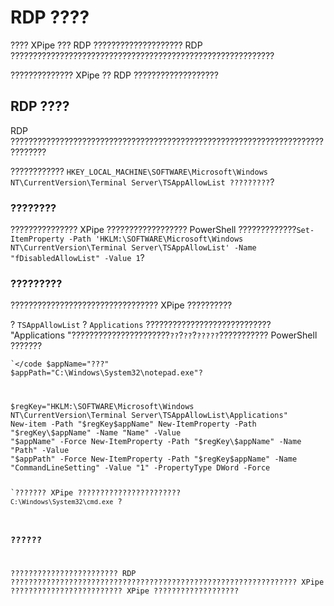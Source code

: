 # RDP ????

???? XPipe ??? RDP ???????????????????? RDP ???????????????????????????????????????????????????????????

?????????????? XPipe ?? RDP ???????????????????

## RDP ????

RDP ??????????????????????????????????????????????????????????????????????????????

???????????? `HKEY_LOCAL_MACHINE\SOFTWARE\Microsoft\Windows NT\CurrentVersion\Terminal Server\TSAppAllowList ?????????`?

### ????????

??????????????? XPipe ?????????????????? PowerShell ?????????????`Set-ItemProperty -Path 'HKLM:\SOFTWARE\Microsoft\Windows NT\CurrentVersion\Terminal Server\TSAppAllowList' -Name "fDisabledAllowList" -Value 1`?

### ?????????

????????????????????????????????? XPipe ??????????

? `TSAppAllowList` ? `Applications` ???????????????????????????? "Applications "??????????????????????`??`?`??`?`?????`??????????? PowerShell ???????

<code>`</code
$appName="???"
$appPath="C:\Windows\System32\notepad.exe"?

$regKey="HKLM:\SOFTWARE\Microsoft\Windows NT\CurrentVersion\Terminal Server\TSAppAllowList\Applications"
New-item -Path "$regKey\$appName"
New-ItemProperty -Path "$regKey\$appName" -Name "Name" -Value "$appName" -Force
New-ItemProperty -Path "$regKey\$appName" -Name "Path" -Value "$appPath" -Force
New-ItemProperty -Path "$regKey\$appName" -Name "CommandLineSetting" -Value "1" -PropertyType DWord -Force
<??>`</??

??????? XPipe ??????????????????????? `C:\Windows\System32\cmd.exe` ?

### ??????

???????????????????????? RDP ???????????????????????????????????????????????????????????????? XPipe ????????????????????????? XPipe ???????????????????
